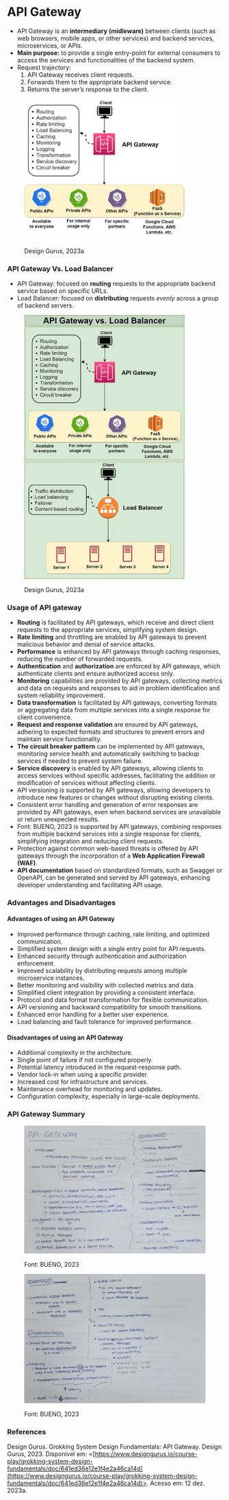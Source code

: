 # API Gateway



* API Gateway is an **intermediary (midleware)** between clients (such as web browsers, mobile apps, or other services) and backend services, microservices, or APIs.
* **Main purpose:** to provide a single entry-point for external consumers to access the services and functionalities of the backend system.
* Request trajectory:&#x20;
  1. API Gateway receives client requests.
  2. Forwards them to the appropriate backend service.
  3. Returns the server’s response to the client.

<figure><img src="../.gitbook/assets/image (2) (1) (1).png" alt="" width="375"><figcaption><p>Design Gurus, 2023a</p></figcaption></figure>



### API Gateway Vs. Load Balancer

* API Gateway: focused on **routing** requests to the appropriate backend service based on specific URLs.
* Load Balancer: focused on **distributing** requests _evenly_ across a group of backend servers.

<figure><img src="../.gitbook/assets/image (5) (1).png" alt="" width="375"><figcaption><p>Design Gurus, 2023a</p></figcaption></figure>



### Usage of API gateway

* **Routing** is facilitated by API gateways, which receive and direct client requests to the appropriate services, simplifying system design.
* **Rate limiting** and throttling are enabled by API gateways to prevent malicious behavior and denial of service attacks.
* **Performance** is enhanced by API gateways through caching responses, reducing the number of forwarded requests.
* **Authentication** and **authorization** are enforced by API gateways, which authenticate clients and ensure authorized access only.
* **Monitoring** capabilities are provided by API gateways, collecting metrics and data on requests and responses to aid in problem identification and system reliability improvement.
* **Data transformation** is facilitated by API gateways, converting formats or aggregating data from multiple services into a single response for client convenience.
* **Request and response validation** are ensured by API gateways, adhering to expected formats and structures to prevent errors and maintain service functionality.
* **The circuit breaker pattern** can be implemented by API gateways, monitoring service health and automatically switching to backup services if needed to prevent system failure.
* **Service discovery** is enabled by API gateways, allowing clients to access services without specific addresses, facilitating the addition or modification of services without affecting clients.
* API versioning is supported by API gateways, allowing developers to introduce new features or changes without disrupting existing clients.
* Consistent error handling and generation of error responses are provided by API gateways, even when backend services are unavailable or return unexpected results.
* Font: BUENO, 2023 is supported by API gateways, combining responses from multiple backend services into a single response for clients, simplifying integration and reducing client requests.
* Protection against common web-based threats is offered by API gateways through the incorporation of a **Web Application Firewall (WAF)**.
* **API documentation** based on standardized formats, such as Swagger or OpenAPI, can be generated and served by API gateways, enhancing developer understanding and facilitating API usage.



### Advantages and Disadvantages

#### Advantages of using an API Gateway

* Improved performance through caching, rate limiting, and optimized communication.
* Simplified system design with a single entry point for API requests.
* Enhanced security through authentication and authorization enforcement.
* Improved scalability by distributing requests among multiple microservice instances.
* Better monitoring and visibility with collected metrics and data.
* Simplified client integration by providing a consistent interface.
* Protocol and data format transformation for flexible communication.
* API versioning and backward compatibility for smooth transitions.
* Enhanced error handling for a better user experience.
* Load balancing and fault tolerance for improved performance.

#### Disadvantages of using an API Gateway

* Additional complexity in the architecture.
* Single point of failure if not configured properly.
* Potential latency introduced in the request-response path.
* Vendor lock-in when using a specific provider.
* Increased cost for infrastructure and services.
* Maintenance overhead for monitoring and updates.
* Configuration complexity, especially in large-scale deployments.



### API Gateway Summary

<figure><img src="../.gitbook/assets/WhatsApp Image 2023-12-24 at 16.19.39 (1).jpeg" alt=""><figcaption><p>Font: BUENO, 2023</p></figcaption></figure>

<figure><img src="../.gitbook/assets/WhatsApp Image 2023-12-24 at 16.19.39 (2).jpeg" alt=""><figcaption><p>Font: BUENO, 2023</p></figcaption></figure>

### References

Design Gurus. Grokking System Design Fundamentals: API Gateway. Design Gurus, 2023. Disponível em: <[https://www.designgurus.io/course-play/grokking-system-design-fundamentals/doc/641ed36e12e1f4e2a46ca14d](https://www.designgurus.io/course-play/grokking-system-design-fundamentals/doc/641ed36e12e1f4e2a46ca14d)>. Acesso em: 12 dez. 2023a.

